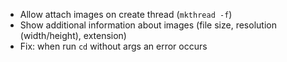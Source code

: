 - Allow attach images on create thread (`mkthread -f`)
- Show additional information about images (file size, resolution (width/height), extension)
- Fix: when run `cd` without args an error occurs